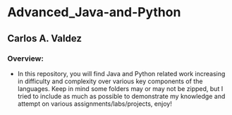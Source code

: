 # Advanced_Java-and-Python
## Carlos A. Valdez
### Overview:
* In this repository, you will find Java and Python related work increasing in difficulty and complexity over various key components of the languages.
Keep in mind some folders may or may not be zipped, but I tried to include as much as possible to demonstrate my knowledge and attempt on various assignments/labs/projects, enjoy!
